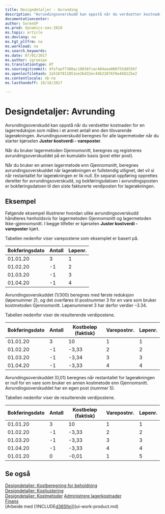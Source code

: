 ```yaml
---
title: Designdetaljer - Avrunding
description: "Avrundingsoverskudd kan oppstå når du verdsetter kostnaden for en lagerreduksjon som måles i et annet antall enn den tilsvarende lagerøkningen. Avrundingsoverskudd beregnes for alle lagermetoder når du starter kjørselen **Juster kostverdi - vareposter**."
documentationcenter: 
author: SorenGP
ms.prod: dynamics-nav-2018
ms.topic: article
ms.devlang: na
ms.tgt_pltfrm: na
ms.workload: na
ms.search.keywords: 
ms.date: 07/01/2017
ms.author: sgroespe
ms.translationtype: HT
ms.sourcegitcommit: 4fefaef7380ac10836fcac404eea006f55d8556f
ms.openlocfilehash: 2a5187811051ee2bd32ec44b22876f0a468225e2
ms.contentlocale: nb-no
ms.lasthandoff: 10/16/2017

---
```

# <a name="design-details-rounding"></a>Designdetaljer: Avrunding
Avrundingsoverskudd kan oppstå når du verdsetter kostnaden for en lagerreduksjon som måles i et annet antall enn den tilsvarende lagerøkningen. Avrundingsoverskudd beregnes for alle lagermetoder når du starter kjørselen **Juster kostverdi - vareposter**.  

 Når du bruker lagermetoden Gjennomsnitt, beregnes og registreres avrundingsoverskuddet på en kumulativ basis (post etter post).  

 Når du bruker en annen lagermetode enn Gjennomsnitt, beregnes avrundingsoverskuddet når lagerøkningen er fullstendig utlignet, det vil si når restantallet for lagerøkningen er lik null. En separat oppføring opprettes deretter for avrundingsoverskudd, og bokføringsdatoen i avrundingsposten er bokføringsdatoen til den siste fakturerte verdiposten for lagerøkningen.  

## <a name="example"></a>Eksempel  
 Følgende eksempel illustrerer hvordan ulike avrundingsoverskudd håndteres henholdsvis for lagermetoden Gjennomsnitt og lagermetoden Ikke-gjennomsnitt. I begge tilfeller er kjørselen **Juster kostverdi - vareposter** kjørt.  

 Tabellen nedenfor viser varepostene som eksemplet er basert på.  

|Bokføringsdato|Antall|Løpenr.|  
|------------------|--------------|---------------|  
|01.01.20|3|1|  
|01.02.20|-1|2|  
|01.03.20|-1|3|  
|01.04.20|-1|4|  

 Avrundingsoverskuddet (1/300) beregnes med første reduksjon (løpenummer 2), og det overføres til postnummer 3 for en vare som bruker kostmetoden Gjennomsnitt. Løpenummeret 3 har derfor verdier –3.34.  

 Tabellen nedenfor viser de resulterende verdipostene.  

|Bokføringsdato|Antall|Kostbeløp (faktisk)|Varepostnr.|Løpenr.|  
|------------------|--------------|----------------------------|---------------------------|---------------|  
|01.01.20|3|10|1|1|  
|01.02.20|-1|-3,33|2|2|  
|01.03.20|-1|-3,34|3|3|  
|01.04.20|-1|-3,33|4|4|  

 Avrundingsoverskuddet (0,01) beregnes når restantallet for lagerøkningen er null for en vare som bruker en annen kostmetode enn Gjennomsnitt. Avrundingsoverskuddet har en egen post (nummer 5).  

 Tabellen nedenfor viser de resulterende verdipostene.  

|Bokføringsdato|Antall|Kostbeløp (faktisk)|Varepostnr.|Løpenr.|  
|------------------|--------------|----------------------------|---------------------------|---------------|  
|01.01.20|3|10|1|1|  
|01.02.20|-1|-3,33|2|2|  
|01.03.20|-1|-3,33|3|3|  
|01.04.20|-1|-3,33|4|4|  
|01.01.20|0|-0,01|1|5|  

## <a name="see-also"></a>Se også  
 [Designdetaljer: Kostberegning for beholdning](design-details-inventory-costing.md)   
 [Designdetaljer: Kostjustering](design-details-cost-adjustment.md)   
 [Designdetaljer: Kostmetoder](design-details-costing-methods.md) [Administrere lagerkostnader](finance-manage-inventory-costs.md)  
 [Finans](finance.md)  
 [Arbeide med [!INCLUDE[d365fin](includes/d365fin_md.md)]](ui-work-product.md)

